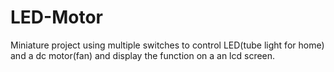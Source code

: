 # LED-Motor
Miniature project using multiple switches to control LED(tube light for home) and a dc motor(fan) and display the function on a an lcd screen.
